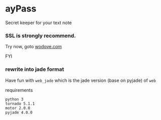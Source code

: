 # ayPass

Secret keeper for your text note

### SSL is strongly recommend.

Try now, goto [wodove.com](https://wodove.com/login)

FYI

### rewrite into jade format

Have fun with `web_jade` which is the jade version (base on pyjade) of `web`

requirements

```
python 3
tornado 5.1.1
motor 2.0.0
pyjade 4.0.0
```
